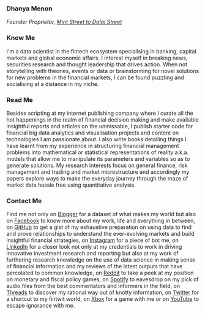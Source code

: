 ### Dhanya Menon
*Founder Proprietor, [Mint Street to Dalal Street](https://sites.google.com/view/mint-street-to-dalal-street)*
### Know Me
I'm a data scientist in the fintech ecosystem specialising in banking, capital markets and global economic affairs. I interest myself in breaking news, securities research and thought leadership that drives action. When not storytelling with theories, events or data or brainstorming for novel solutions for new problems in the financial markets, I can be found puzzling and socialising at a distance in my niche. 
### Read Me
Besides scripting at my internet publishing company where I curate all the hot happenings in the realm of financial decision making and make available insightful reports and articles on the unmissable, I publish starter code for financial big data analytics and visualisation projects and content on technologies I am passionate about. I also write books detailing things I have learnt from my experience in structuring financial management problems into mathematical or statistical representations of reality a.k.a. models that allow me to manipulate its parameters and variables so as to generate solutions. My research interests focus on general finance, risk management and trading and market microstructure and accordingly my papers explore ways to make the everyday journey through the maze of market data hassle free using quantitative analysis.
### Contact Me 
Find me not only on [Blogger](https://www.blogger.com/profile/03600594615425972317) for a dataset of what makes my world but also on [Facebook](https://www.facebook.com/susridhanyamenon) to know more about my work, life and everything in between, on [GitHub](https://www.github.com/senoritadhanyamenon) to get a gist of my exhaustive preparation on using data to find and prove relationships to understand the ever-evolving markets and build insightful financial strategies, on [Instagram](https://www.instagram.com/srtadhanyamenon) for a piece of bot me, on [LinkedIn](https://www.linkedin.com/in/madamdhanyamenon) for a closer look not only at my credentials to work in driving innovative investment research and reporting but also at my work of furthering research knowledge on the use of data science in making sense of financial information and my reviews of the latest outputs that have percolated to common knowledge, on [Reddit](https://reddit.com/u/missiedhanyamenon) to take a peek at my position on monetary and fiscal policy games, on [Spotify](https://open.spotify.com/user/31q57cwalmppid5pj4bveti32ioy?si=sfgpfcl0Tqyo3c1UtcesGA) to eavesdrop on my pick of audio files from the best commentators and informers in the field, on [Threads](https://www.threads.net/@srtadhanyamenon) to discover my rational way out of knotty information, on [Twitter](https://www.twitter.com/mizdhanyamenon) for a shortcut to my fintwit world, on [Xbox](https://account.xbox.com/en-us/Profile?Gamertag=LilMsGirlBos) for a game with me or on [YouTube](https://youtube.com/@missydhanyamenon?si=6IAguK7sszDJynOi) to escape ignorance with me.

